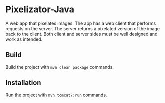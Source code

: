# Pixelizator-Java
A web app that pixelates images. The app has a web client that performs requests on the server. The server returns a pixelated version of the image back to the client. Both client and server sides must be well designed and work as intended.

## Build
Build the project with `mvn clean package` commands.

## Installation
Run the project with `mvn tomcat7:run` commands.
